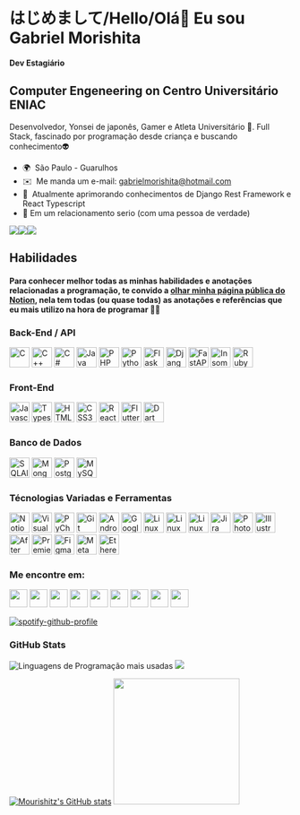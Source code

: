 はじめまして/Hello/Olá👋 Eu sou Gabriel Morishita
==================================
**Dev Estagiário**


Computer Engeneering on Centro Universitário ENIAC
--------------------

Desenvolvedor, Yonsei de japonês, Gamer e Atleta Universitário 🏀. Full Stack, fascinado por programação desde criança e buscando conhecimento👽

*   🌍  São Paulo - Guarulhos
*   ✉️  Me manda um e-mail: [gabrielmorishita@hotmail.com](mailto:gabrielmorishita@hotmail.com)
*   🧠  Atualmente aprimorando conhecimentos de Django Rest Framework e React Typescript
*   💍  Em um relacionamento serio (com uma pessoa de verdade)

<a href="https://www.twitter.com/GMorishita_" target="_blank" rel="noreferrer"><img
src="https://img.shields.io/twitter/follow/GMorishita_?logo=twitter&style=for-the-badge&color=a855f7&labelColor=22272e"
/></a><a href="https://www.github.com/Mourishitz" target="_blank" rel="noreferrer"><img
src="https://img.shields.io/github/followers/Mourishitz?logo=github&style=for-the-badge&color=a855f7&labelColor=22272e" /></a><a href="https://www.twitch.tv/hakuchiii" target="_blank" rel="noreferrer"><img
src="https://img.shields.io/twitch/status/hakuchiii?logo=twitchsx&style=for-the-badge&color=a855f7&labelColor=22272e&label=TWITCH+STATUS" /></a>

## Habilidades

#### Para conhecer  melhor todas as minhas habilidades e anotações relacionadas a programação, te convido a [olhar minha página pública do Notion](https://wholesale-quill-de7.notion.site/009dde760e3e4725b1a6172dfa26c33e?v=d3e97b51c1614942a2e477bcf226b485), nela tem todas (ou quase todas) as anotações e referências que eu mais utilizo na hora de programar 👨‍💻

### Back-End / API

<p align="left">
<a href="https://docs.microsoft.com/en-us/cpp/?view=msvc-170" target="_blank" rel="noreferrer"><img src="https://raw.githubusercontent.com/danielcranney/readme-generator/main/public/icons/skills/c-colored.svg" width="36" height="36" alt="C" /></a>
<a href="https://docs.microsoft.com/en-us/cpp/?view=msvc-170" target="_blank" rel="noreferrer"><img src="https://raw.githubusercontent.com/danielcranney/readme-generator/main/public/icons/skills/cplusplus-colored.svg" width="36" height="36" alt="C++" /></a>
<a href="https://docs.microsoft.com/en-us/dotnet/csharp/" target="_blank" rel="noreferrer"><img src="https://raw.githubusercontent.com/danielcranney/readme-generator/main/public/icons/skills/csharp-colored.svg" width="36" height="36" alt="C#" /></a>
<a href="https://www.oracle.com/java/" target="_blank" rel="noreferrer"><img src="https://raw.githubusercontent.com/danielcranney/readme-generator/main/public/icons/skills/java-colored.svg" width="36" height="36" alt="Java" /></a>
<a href="https://www.php.net/" target="_blank" rel="noreferrer"><img src="https://raw.githubusercontent.com/danielcranney/readme-generator/main/public/icons/skills/php-colored.svg" width="36" height="36" alt="PHP" /></a>
<a href="https://www.python.org/" target="_blank" rel="noreferrer"><img src="https://raw.githubusercontent.com/danielcranney/readme-generator/main/public/icons/skills/python-colored.svg" width="36" height="36" alt="Python" /></a>
<a href="https://flask.palletsprojects.com/en/2.0.x/" target="_blank" rel="noreferrer"><img src="https://raw.githubusercontent.com/danielcranney/readme-generator/main/public/icons/skills/flask-colored.svg" width="36" height="36" alt="Flask" /></a>
<a href="https://www.djangoproject.com/" target="_blank" rel="noreferrer"><img src="https://raw.githubusercontent.com/danielcranney/readme-generator/main/public/icons/skills/django-colored.svg" width="36" height="36" alt="Django" /></a>
<a href="https://fastapi.tiangolo.com" target="_blank" rel="noreferrer"><img src="https://cdn.worldvectorlogo.com/logos/fastapi.svg" width="36" height="36" alt="FastAPI" /></a>
<a href="https://insomnia.rest/download" target="_blank" rel="noreferrer"><img src="https://user-images.githubusercontent.com/2575745/67964810-4d9a2980-fbd7-11e9-8cf7-661ded187ee6.png" width="36" height="36" alt="Insomnia" /></a>
<a href="https://www.ruby-lang.org/pt/" target="_blank" rel="noreferrer"><img src="https://upload.wikimedia.org/wikipedia/commons/thumb/7/73/Ruby_logo.svg/640px-Ruby_logo.svg.png" width="36" height="36" alt="Ruby" /></a>

  
### Front-End
 
<a href="https://developer.mozilla.org/en-US/docs/Web/JavaScript" target="_blank" rel="noreferrer"><img src="https://raw.githubusercontent.com/danielcranney/readme-generator/main/public/icons/skills/javascript-colored.svg" width="36" height="36" alt="Javascript" /></a>
<a href="https://www.typescriptlang.org/" target="_blank" rel="noreferrer"><img src="https://raw.githubusercontent.com/danielcranney/readme-generator/main/public/icons/skills/typescript-colored.svg" width="36" height="36" alt="Typescript" /></a>
<a href="https://developer.mozilla.org/en-US/docs/Glossary/HTML5" target="_blank" rel="noreferrer"><img src="https://raw.githubusercontent.com/danielcranney/readme-generator/main/public/icons/skills/html5-colored.svg" width="36" height="36" alt="HTML5" /></a>
<a href="https://www.w3.org/TR/CSS/#css" target="_blank" rel="noreferrer"><img src="https://raw.githubusercontent.com/danielcranney/readme-generator/main/public/icons/skills/css3-colored.svg" width="36" height="36" alt="CSS3" /></a>
<a href="https://reactjs.org/" target="_blank" rel="noreferrer"><img src="https://raw.githubusercontent.com/danielcranney/readme-generator/main/public/icons/skills/react-colored.svg" width="36" height="36" alt="React" /></a>
<a href="https://flutter.dev/" target="_blank" rel="noreferrer"><img src="https://cdn-images-1.medium.com/max/1200/1*ilC2Aqp5sZd1wi0CopD1Hw.png" width="36" height="36" alt="Flutter" /></a>
<a href="https://dart.dev/get-dart" target="_blank" rel="noreferrer"><img src="https://dartpad.dev/pictures/logo_dart.png" width="36" height="36" alt="Dart" /></a>
 
### Banco de Dados

<a href="https://sqlalchemy.org/" target="_blank" rel="noreferrer"><img src="https://butecotecnologico.com.br/comecando-com-sql-alchemy/sql-alchemy-logo_hu9aaae5cb0138810bd2a9b3020b120bcf_12170_200x200_resize_q90_bgffffff_linear_2.jpg" width="36" height="36" alt="SQLAlchemy" /></a>
<a href="https://www.mongodb.com/pt-br" target="_blank" rel="noreferrer"><img src="https://i.imgur.com/gbi6DYL.png" width="36" height="36" alt="MongoDB" /></a>
<a href="https://www.postgresql.org/docs/" target="_blank" rel="noreferrer"><img src="https://upload.wikimedia.org/wikipedia/commons/thumb/2/29/Postgresql_elephant.svg/1200px-Postgresql_elephant.svg.png" width="36" height="36" alt="PostgreSQL" /></a>
<a href="https://www.mysql.com/" target="_blank" rel="noreferrer"><img src="https://raw.githubusercontent.com/danielcranney/readme-generator/main/public/icons/skills/mysql-colored.svg" width="36" height="36" alt="MySQL" /></a>
  

### Técnologias Variadas e Ferramentas

<a href="https://wholesale-quill-de7.notion.site/009dde760e3e4725b1a6172dfa26c33e?v=d3e97b51c1614942a2e477bcf226b485" target="_blank" rel="noreferrer"><img src="https://upload.wikimedia.org/wikipedia/commons/4/45/Notion_app_logo.png?20200221181224" width="36" height="36" alt="Notion" /></a>
<a href="https://code.visualstudio.com/" target="_blank" rel="noreferrer"><img src="https://wikiimg.tojsiabtv.com/wikipedia/commons/thumb/9/9a/Visual_Studio_Code_1.35_icon.svg/1200px-Visual_Studio_Code_1.35_icon.svg.png" width="36" height="36" alt="Visual Studio Code" /></a>
<a href="https://www.jetbrains.com/pt-br/pycharm/" target="_blank" rel="noreferrer"><img src="https://resources.jetbrains.com/storage/products/pycharm/img/meta/pycharm_logo_300x300.png" width="36" height="36" alt="PyCharm" /></a>
<a href="https://git-scm.com/" target="_blank" rel="noreferrer"><img src="https://miro.medium.com/max/383/1*co_1qORNdM0PI1nvCp7Iig.png" width="36" height="36" alt="Git" /></a>
<a href="https://developer.android.com/studio" target="_blank" rel="noreferrer"><img src="https://1.bp.blogspot.com/-fVDbD3J8eho/YJF2gy45xrI/AAAAAAAAQeI/oEg5IEBzmKgCKpgbXwdr9Rx4pAbjCYToACLcBGAsYHQ/s0/Untitled%2B%252810%2529.png" width="36" height="36" alt="Android Studio" /></a>
<a href="https://workspace.google.com" target="_blank" rel="noreferrer"><img src="https://upload.wikimedia.org/wikipedia/commons/thumb/5/53/Google_%22G%22_Logo.svg/2048px-Google_%22G%22_Logo.svg.png" width="36" height="36" alt="Google Workspace" /></a>
<a href="https://linuxmint.com/download.php" target="_blank" rel="noreferrer"><img src="https://upload.wikimedia.org/wikipedia/commons/thumb/3/3f/Linux_Mint_logo_without_wordmark.svg/768px-Linux_Mint_logo_without_wordmark.svg.png" width="36" height="36" alt="Linux Mint" /></a> 
<a href="https://ubuntubudgie.org" target="_blank" rel="noreferrer"><img src="https://ubuntubudgie.org/wp-content/uploads/2020/04/favicon.png" width="36" height="36" alt="Linux Mint" /></a>
<a href="https://www.kali.org" target="_blank" rel="noreferrer"><img src="https://external-content.duckduckgo.com/iu/?u=https%3A%2F%2Fwww.learnlinux.in%2Fwp-content%2Fuploads%2F2020%2F04%2Fkali.png&f=1&nofb=1" width="36" height="36" alt="Linux Mint" /></a> 
<a href="https://www.atlassian.com/br/software/jira" target="_blank" rel="noreferrer"><img src="https://cdn.icon-icons.com/icons2/2699/PNG/512/atlassian_jira_logo_icon_170511.png" width="36" height="36" alt="Jira Software" /></a>
<a href="https://www.adobe.com/uk/products/photoshop.html" target="_blank" rel="noreferrer"><img src="https://raw.githubusercontent.com/danielcranney/readme-generator/main/public/icons/skills/photoshop-colored.svg" width="36" height="36" alt="Photoshop" /></a>
<a href="adobe.com/uk/products/illustrator.html" target="_blank" rel="noreferrer"><img src="https://raw.githubusercontent.com/danielcranney/readme-generator/main/public/icons/skills/illustrator-colored.svg" width="36" height="36" alt="Illustrator" /></a>
<a href="https://www.adobe.com/uk/products/aftereffects.html" target="_blank" rel="noreferrer"><img src="https://raw.githubusercontent.com/danielcranney/readme-generator/main/public/icons/skills/aftereffects-colored.svg" width="36" height="36" alt="After Effects" /></a>
<a href="https://www.adobe.com/uk/products/premiere.html" target="_blank" rel="noreferrer"><img src="https://raw.githubusercontent.com/danielcranney/readme-generator/main/public/icons/skills/premierepro-colored.svg" width="36" height="36" alt="Premiere Pro" /></a>
<a href="https://www.figma.com/" target="_blank" rel="noreferrer"><img src="https://raw.githubusercontent.com/danielcranney/readme-generator/main/public/icons/skills/figma-colored.svg" width="36" height="36" alt="Figma" /></a>
<a href="https://metamask.io/" target="_blank" rel="noreferrer"><img src="https://raw.githubusercontent.com/danielcranney/readme-generator/main/public/icons/skills/metamask-colored.svg" width="36" height="36" alt="MetaMask" /></a>
<a href="https://ethereum.org/en/" target="_blank" rel="noreferrer"><img src="https://raw.githubusercontent.com/danielcranney/readme-generator/main/public/icons/skills/ethereum-colored.svg" width="36" height="36" alt="Ethereum" /></a>
</p>

### Me encontre em:

<p align="left"> <a href="https://discord.com/users/349901598346182666" target="_blank" rel="noreferrer"><img src="https://raw.githubusercontent.com/danielcranney/readme-generator/main/public/icons/socials/discord.svg" width="32" height="32" /></a> <a href="https://www.facebook.com/gabriel.morishita" target="_blank" rel="noreferrer"><img src="https://raw.githubusercontent.com/danielcranney/readme-generator/main/public/icons/socials/facebook.svg" width="32" height="32" /></a> <a href="https://www.github.com/Mourishitz" target="_blank" rel="noreferrer"><img src="https://raw.githubusercontent.com/danielcranney/readme-generator/main/public/icons/socials/github.svg" width="32" height="32" /></a> <a href="http://www.instagram.com/mourishitz" target="_blank" rel="noreferrer"><img src="https://raw.githubusercontent.com/danielcranney/readme-generator/main/public/icons/socials/instagram.svg" width="32" height="32" /></a> <a href="https://www.linkedin.com/in/gabriel-morishita" target="_blank" rel="noreferrer"><img src="https://raw.githubusercontent.com/danielcranney/readme-generator/main/public/icons/socials/linkedin.svg" width="32" height="32" /></a> <a href="https://stackoverflow.com/users/19016268/mourishitz" target="_blank" rel="noreferrer"><img src="https://raw.githubusercontent.com/danielcranney/readme-generator/main/public/icons/socials/stackoverflow.svg" width="32" height="32" /></a> <a href="https://www.twitter.com/GMorishita_" target="_blank" rel="noreferrer"><img src="https://raw.githubusercontent.com/danielcranney/readme-generator/main/public/icons/socials/twitter.svg" width="32" height="32" /></a> <a href="https://www.twitch.tv/hakuchiii" target="_blank" rel="noreferrer"><img src="https://raw.githubusercontent.com/danielcranney/readme-generator/main/public/icons/socials/twitch.svg" width="32" height="32" /></a>
<a href="https://open.spotify.com/user/gabrielmorishita"><img src="https://cdn-icons-png.flaticon.com/512/174/174872.png" width="32" height="32" /></a></p>


[![spotify-github-profile](https://spotify-github-profile.vercel.app/api/view?uid=gabrielmorishita&cover_image=true&theme=natemoo-re&bar_color=53b14f&bar_color_cover=false)](https://spotify-github-profile.vercel.app/api/view?uid=gabrielmorishita&redirect=true)


### GitHub Stats

<img src="https://github-readme-stats.vercel.app/api/top-langs?username=Mourishitz&show_icons=true&locale=en&layout=compact&theme=chartreuse-dark" alt="Linguagens de Programação mais usadas" />

<img src="https://github-profile-trophy.vercel.app/?username=Mourishitz&theme=juicyfresh&no-bg=true" />

<a href="http://www.github.com/Mourishitz"><img src="https://github-readme-stats.vercel.app/api?username=Mourishitz&show_icons=true&hide=&count_private=true&title_color=a855f7&text_color=ffffff&icon_color=a855f7&bg_color=22272e&hide_border=true&show_icons=true" alt="Mourishitz's GitHub stats" /></a>  <img src="https://i.imgur.com/sGCX9cS.png" width="225" height="225" />
